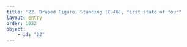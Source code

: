 ```yaml
---
title: "22. Draped Figure, Standing (C.46), first state of four"
layout: entry
order: 1022
object:
    - id: "22"
---
```

